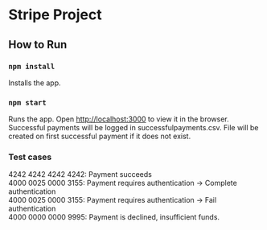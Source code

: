 # Stripe Project

## How to Run 

### `npm install`

Installs the app.

### `npm start`

Runs the app.
Open [http://localhost:3000](http://localhost:3000) to view it in the browser.  
Successful payments will be logged in successfulpayments.csv. File will be created on first successful payment if it does not exist.

### Test cases

4242 4242 4242 4242: Payment succeeds  
4000 0025 0000 3155: Payment requires authentication → Complete authentication  
4000 0025 0000 3155: Payment requires authentication → Fail authentication  
4000 0000 0000 9995: Payment is declined, insufficient funds.